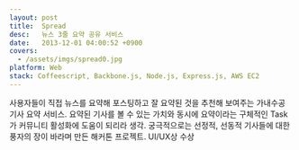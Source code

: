 ```yaml
---
layout: post
title:  Spread
desc:   뉴스 3줄 요약 공유 서비스
date:   2013-12-01 04:00:52 +0900
covers:
  - /assets/imgs/spread0.jpg
platform: Web
stack: Coffeescript, Backbone.js, Node.js, Express.js, AWS EC2
---
```

사용자들이 직접 뉴스를 요약해 포스팅하고 잘 요약된 것을 추천해 보여주는 가내수공 기사 요약 서비스. 요약된 기사를 볼 수 있는 가치와 동시에 요약이라는 구체적인 Task가 커뮤니티 활성화에 도움이 되리라 생각. 궁극적으로는 선정적, 선동적 기사들에 대한 풍자의 장이 바라며 만든 해커톤 프로젝트. UI/UX상 수상
